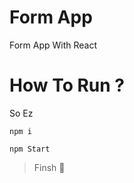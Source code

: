 # Form App

Form App With React

# How To Run ?

So Ez

```
npm i
```

```
npm Start
```

> Finsh 🤩
